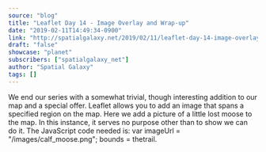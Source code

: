 ```yaml
---
source: "blog"
title: "Leaflet Day 14 - Image Overlay and Wrap-up"
date: "2019-02-11T14:49:34-0900"
link: "http://spatialgalaxy.net/2019/02/11/leaflet-day-14-image-overlay-and-wrap-up/"
draft: "false"
showcase: "planet"
subscribers: ["spatialgalaxy_net"]
author: "Spatial Galaxy"
tags: []
---
```


We end our series with a somewhat trivial, though interesting addition to our map and a special offer.
Leaflet allows you to add an image that spans a specified region on the map.
Here we add a picture of a little lost moose to the map. In this instance, it serves no purpose other than to show we can do it.
The JavaScript code needed is:
var imageUrl = "/images/calf_moose.png"; bounds = thetrail.
